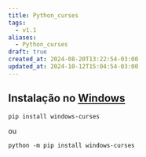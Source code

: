 ```yaml
---
title: Python_curses
tags:
  - v1.1
aliases:
  - Python_curses
draft: true
created_at: 2024-08-20T13:22:54-03:00
updated_at: 2024-10-12T15:04:54-03:00
---
```


## Instalação no [Windows](../../07/26/Windows.md)


```sh
pip install windows-curses
```

ou 

```
python -m pip install windows-curses
```

